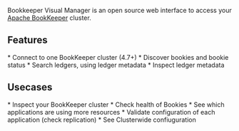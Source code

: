 <p class="intro">
    Bookkeeper Visual Manager is an open source web interface to access your <a href="https://bookkeeper.apache.org/">Apache BookKeeper</a> cluster.
</p>

<h2>Features</h2>
* Connect to one BookKeeper cluster (4.7+)
* Discover bookies and bookie status
* Search ledgers, using ledger metadata
* Inspect ledger metadata

<h2>Usecases</h2>
* Inspect your BookKeeper cluster
* Check health of Bookies
* See which applications are using more resources
* Validate configuration of each application (check replication)
* See Clusterwide confiuguration